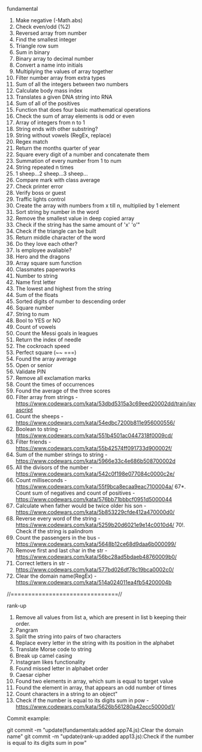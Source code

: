fundamental
01. Make negative (-Math.abs)
02. Check even/odd (%2)
03. Reversed array from number
04. Find the smallest integer
05. Triangle row sum
06. Sum in binary
07. Binary array to decimal number
08. Convert a name into initials 
09. Multiplying the values of array together
10. Filter number array from extra types 
11. Sum of all the integers between two numbers
12. Calculate body mass index
13. Translates a given DNA string into RNA
14. Sum of all of the positives
15. Function that does four basic mathematical operations
16. Check the sum of array elements is odd or even
17. Array of integers from n to 1
18. String ends with other substring?
19. String without vowels (RegEx, replace)
20. Regex match
21. Return the months quarter of year
22. Square every digit of a number and concatenate them
23. Summation of every number from 1 to num
24. String repeated n times
25. 1 sheep...2 sheep...3 sheep...
26. Compare mark with class average
27. Check printer error
28. Verify boss or guest
29. Traffic lights control
30. Create the array with numbers from x till n, multiplied by 1 element
31. Sort string by number in the word
32. Remove the smallest value in deep copied array
33. Check if the string has the same amount of 'x' 'o'"
34. Check if the triangle can be built
35. Return middle character of the word
36. Do they love each other?
37. Is employee avaliable?
38. Hero and the dragons
39. Array square sum function
40. Classmates paperworks
41. Number to string
42. Name first letter
43. The lowest and highest from the string
44. Sum of the floats
45. Sorted digits of number to descending order 
46. Square number 
47. String to num
48. Bool to YES or NO
49. Count of vowels
50. Count the Messi goals in leagues
51. Return the index of needle
52. The cockroach speed
53. Perfect square (~~ ===)
54. Found the array average
55. Open or senior
56. Validate PIN
57. Remove all exclamation marks
58. Count the times of occurrences
59. Found the average of the three scores
60. Filter array from strings - https://www.codewars.com/kata/53dbd5315a3c69eed20002dd/train/javascript
61. Count the sheeps - https://www.codewars.com/kata/54edbc7200b811e956000556/
62. Boolean to string - https://www.codewars.com/kata/551b4501ac0447318f0009cd/
63. Filter friends - https://www.codewars.com/kata/55b42574ff091733d900002f/
64. Sum of the number strings to string - https://www.codewars.com/kata/5966e33c4e686b508700002d
65. All the divisors of the number - https://www.codewars.com/kata/542c0f198e077084c0000c2e/
66. Count milliseconds - https://www.codewars.com/kata/55f9bca8ecaa9eac7100004a/
67*. Count sum of negatives and count of positives - https://www.codewars.com/kata/576bb71bbbcf0951d5000044 
68. Calculate when father would be twice older his son - https://www.codewars.com/kata/5b853229cfde412a470000d0/
69. Reverse every word of the string - https://www.codewars.com/kata/5259b20d6021e9e14c0010d4/
70!. Check if the string is palindrom
71. Count the passengers in the bus - https://www.codewars.com/kata/5648b12ce68d9daa6b000099/
72. Remove first and last char in the str - https://www.codewars.com/kata/56bc28ad5bdaeb48760009b0/
73. Correct letters in str - https://www.codewars.com/kata/577bd026df78c19bca0002c0/ 
74. Clear the domain name(RegEx) - https://www.codewars.com/kata/514a024011ea4fb54200004b

//===============================//

rank-up
1. Remove all values from list a, which are present in list b keeping their order.
2. Pangram
3. Split the string into pairs of two characters
4. Replace every letter in the string with its position in the alphabet
5. Translate Morse code to string
6. Break up camel casing
7. Instagram likes functionality
8. Found missed letter in alphabet order
9. Caesar cipher
10. Found two elements in array, which sum is equal to target value
11. Found the element in array, that appears an odd number of times 
12. Count characters in a string to an object"
13. Check if the number is equal to its digits sum in pow - https://www.codewars.com/kata/5626b561280a42ecc50000d1/


Commit example: 

git commit -m "update(fundamentals:added app74.js):Clear the domain name"
git commit -m "update(rank-up:added app13.js):Check if the number is equal to its digits sum in pow"